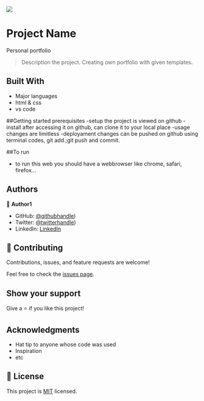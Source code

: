![](https://img.shields.io/badge/Microverse-blueviolet)

# Project Name
Personal portfolio

> Description the project.
Creating own portfolio with given templates.



## Built With

- Major languages
- html & css
- vs code

##Getting started 
prerequisites
-setup
 the project is viewed on github
-install
  after accessing it on github, can clone it to your local place
-usage
  changes are limitless
-deployament
  changes can be pushed on github using terminal codes, git add.;git push and commit.

##To run
- to run this web you should have a webbrowser like chrome, safari, firefox...



## Authors

👤 **Author1**

- GitHub: [@githubhandle](https://github.com/MILINDI7))
- Twitter: [@twitterhandle](https://twitter.com/DavidShema14))
- LinkedIn: [LinkedIn](https://linkedin.com/in/david-milindi-shema-803954231)


## 🤝 Contributing

Contributions, issues, and feature requests are welcome!

Feel free to check the [issues page](../../issues/).

## Show your support

Give a ⭐️ if you like this project!

## Acknowledgments

- Hat tip to anyone whose code was used
- Inspiration
- etc

## 📝 License

This project is [MIT](./MIT.md) licensed.
